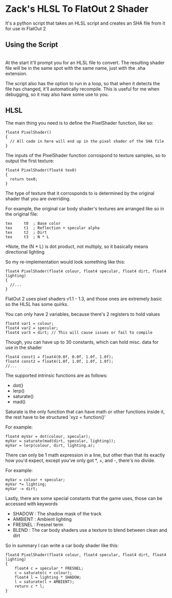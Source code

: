 <h1>Zack's HLSL To FlatOut 2 Shader</h1>

It's a python script that takes an HLSL script and creates an SHA file from it for use in FlatOut 2

## Using the Script
<br>
At the start it'll prompt you for an HLSL file to convert. The resulting shader file will be in the same spot with the same name, just with the .sha extension.

The script also has the option to run in a loop, so that when it detects the file has changed, it'll automatically recompile. This is useful for me when debugging, so it may also have some use to you.

## HLSL

The main thing you need is to define the PixelShader function, like so:
```hlsl
float4 PixelShader()
{
  // All code in here will end up in the pixel shader of the SHA file
}
```

The inputs of the PixelShader function corrospond to texture samples, so to output the first texture:
```hlsl
float4 PixelShader(float4 tex0)
{
  return tex0;
}
```

The type of texture that it corrosponds to is determined by the original shader that you are overriding.

For example, the original car body shader's textures are arranged like so in the original file:
```
tex		t0	; Base color
tex		t1	; Reflection + specular alpha
tex		t2	; Dirt
tex		t3	; N * L
```
*Note, the (N * L) is dot product, not multiply, so it basically means directional lighting

So my re-implementation would look something like this:

```hlsl
float4 PixelShader(float4 colour, float4 specular, float4 dirt, float4 lighting)
{
  //...
}
```

FlatOut 2 uses pixel shaders v1.1 - 1.3, and those ones are extremely basic so the HLSL has some quirks.

You can only have 2 variables, because there's 2 registers to hold values
```hlsl
float4 var1 = colour;
float4 var2 = specular;
float4 var3 = dirt; // This will cause issues or fail to compile
```

Though, you can have up to 30 constants, which can hold misc. data for use in the shader
```hlsl
float4 const1 = float4(0.0f, 0.0f, 1.0f, 1.0f);
float4 const2 = float4(1.0f, 1.0f, 1.0f, 1.0f);
//...
```

The supported intrinsic functions are as follows:
- dot()
- lerp()
- saturate()
- mad()

Saturate is the only function that can have math or other functions inside it, the rest have to be structured 'xyz = function()'

For example:
```hlsl
float4 myVar = dot(colour, specular);
myVar = saturate(mad(dirt, specular, lighting));
myVar = lerp(colour, dirt, lighting.a);
```

There can only be 1 math expression in a line, but other than that its exactly how you'd expect, except you've only got *, +, and -, there's no divide.

For example:
```hlsl
myVar = colour + specular;
myVar *= lighting;
myVar -= dirt;
```

Lastly, there are some special constants that the game uses, those can be accessed with keywords
- SHADOW : The shadow mask of the track
- AMBIENT : Ambient lighting
- FRESNEL : Fresnel term
- BLEND : The car body shaders use a texture to blend between clean and dirt

So in summary I can write a car body shader like this:
```hlsl
float4 PixelShader(float4 colour, float4 specular, float4 dirt, float4 lighting)
{
    float4 c = specular * FRESNEL;
    c = saturate(c + colour);
    float4 l = lighting * SHADOW;
    l = saturate(l + AMBIENT);
    return c * l;
}
```

